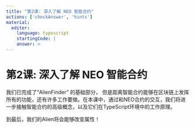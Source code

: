 ```yaml
---
title: "第2课: 深入了解 NEO 智能合约"
actions: ['checkAnswer', 'hints']
material: 
  editor:
    language: typescript
    startingCode: |
    answer: > 
---
```

# 第2课: 深入了解 NEO 智能合约

我们已完成了“AlienFinder” 的基础部分，
但是距离智能合约能够在区块链上发挥所有的功能，还有许多工作要做。在本课中，通过和NEO合约的交互，我们将进一步接触智能合约的高级概念，以及它们在TypeScript环境中的工作原理。

到最后，我们的Alien将会能够改变属性！
